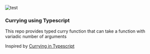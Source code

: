 ![test](https://github.com/AntiHero/CurryTypescript/actions/workflows/test.yml/badge.svg)

### Currying using Typescript

This repo provides typed curry function that can take a function with variadic number of arguments

Inspired by [Currying in Typescript](https://medium.com/codex/currying-in-typescript-ca5226c85b85)
